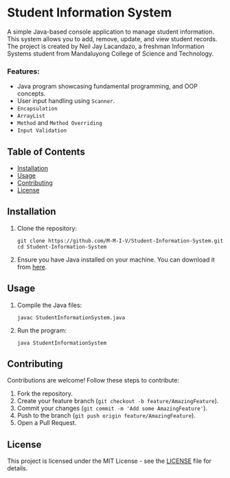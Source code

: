 # Student Information System
A simple Java-based console application to manage student information. This system allows you to add, remove, update, and view student records. The project is created by Neil Jay Lacandazo, a freshman Information Systems student from Mandaluyong College of Science and Technology.

### Features:
- Java program showcasing fundamental programming, and OOP concepts.
- User input handling using `Scanner`.
- `Encapsulation`
- `ArrayList`
- `Method` and `Method Overriding`
- `Input Validation`

## Table of Contents
- [Installation](#installation)
- [Usage](#usage)
- [Contributing](#contributing)
- [License](#license)

## Installation

1. Clone the repository:
   ```
   git clone https://github.com/M-M-I-V/Student-Information-System.git
   cd Student-Information-System
   ```
2. Ensure you have Java installed on your machine. You can download it from [here](https://www.oracle.com/java/technologies/javase-downloads.html).

## Usage

1. Compile the Java files:
   ```
   javac StudentInformationSystem.java
   ```
2. Run the program:
   ```
   java StudentInformationSystem
   ```

## Contributing

Contributions are welcome! Follow these steps to contribute:
1. Fork the repository.
2. Create your feature branch (`git checkout -b feature/AmazingFeature`).
3. Commit your changes (`git commit -m 'Add some AmazingFeature'`).
4. Push to the branch (`git push origin feature/AmazingFeature`).
5. Open a Pull Request.

## License

This project is licensed under the MIT License - see the [LICENSE](LICENSE) file for details.
